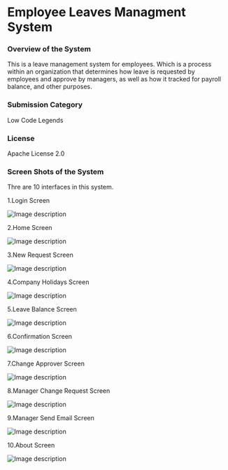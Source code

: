 # Employee Leaves Managment System

<h3>Overview of the System</h3>

<p>This is a leave management system for employees. Which is a process within an organization that determines how leave is requested by employees and approve by managers, as well as how it tracked for payroll balance, and other purposes.</p>

<h3>Submission Category</h3>

Low Code Legends


<h3>License</h3>

Apache License 2.0

<h3>Screen Shots of the System</h3>

Thre are 10 interfaces in this system.

1.Login Screen

![Image description](https://dev-to-uploads.s3.amazonaws.com/uploads/articles/vwotsjgmxhj526oay8mk.PNG)

2.Home Screen


![Image description](https://dev-to-uploads.s3.amazonaws.com/uploads/articles/bvqsii93mtsqhog2nedj.PNG)

3.New Request Screen


![Image description](https://dev-to-uploads.s3.amazonaws.com/uploads/articles/nr9mw9sknxk1thjgbas7.PNG)


4.Company Holidays Screen


![Image description](https://dev-to-uploads.s3.amazonaws.com/uploads/articles/qqzadu82ew06xxqvzckl.PNG)

5.Leave Balance Screen


![Image description](https://dev-to-uploads.s3.amazonaws.com/uploads/articles/cldkvo428k33i6gyarik.PNG)

6.Confirmation Screen


![Image description](https://dev-to-uploads.s3.amazonaws.com/uploads/articles/04zi9bbehue589w9wd1f.PNG)

7.Change Approver Screen


![Image description](https://dev-to-uploads.s3.amazonaws.com/uploads/articles/wd1wd5wu4nlti7twxzky.PNG)

8.Manager Change Request Screen


![Image description](https://dev-to-uploads.s3.amazonaws.com/uploads/articles/yok94qzr4u1e0mo3g5rd.PNG)

9.Manager Send Email Screen


![Image description](https://dev-to-uploads.s3.amazonaws.com/uploads/articles/bua99mwuhv6gt6ad84pr.PNG)

10.About Screen


![Image description](https://dev-to-uploads.s3.amazonaws.com/uploads/articles/dwvkt2idnxl439kj3alc.PNG)

